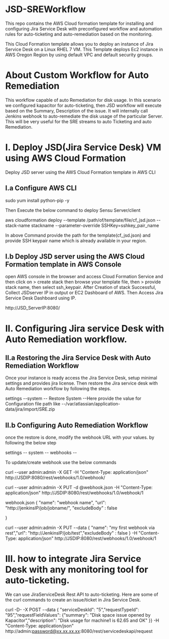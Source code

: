 # JSD-SREWorkflow
This repo contains the AWS Cloud formation template for installing and configuring Jira Service Desk with preconfigured workflow and automation rules for auto-ticketing and auto-remediation based on the monitoring.

This Cloud Formation template allows you to deploy an instance of Jira Service Desk on a Linux RHEL 7 VM. This Template deploys Ec2 instance in AWS Oregon Region by using default VPC and default security groups.

#  About Custom Workflow for Auto Remediation
This workflow capable of auto Remediation for disk usage. In this scenario we configured kapacitor for auto-ticketing, then JSD workflow will execute based on the Summary, Description of the issue. It will internally call Jenkins webhook to auto-remediate the disk usage of the particular Server. This will be very useful for the SRE streams to auto Ticketing and auto Remediation.

# I. Deploy JSD(Jira Service Desk) VM using AWS Cloud Formation
Deploy JSD server using the AWS Cloud Formation template in AWS CLI

##  I.a Configure AWS CLI
sudo yum install python-pip -y

Then Execute the below command to deploy Sensu Server/client

aws cloudformation deploy --template /path/of/template/file/cf_jsd.json --stack-name stackname --parameter-override SSHKey=sshkey_pair_name

In above Command provide the path for the template(cf_jsd.json) and provide SSH keypair name which is already available in your region.

##  I.b Deploy JSD server using the AWS Cloud Formation template in AWS Console
open AWS console in the browser and access Cloud Formation Service and then click on > create stack then browse your template file, then > provide stack name, then select ssh_keypair. After Creation of stack Successful, Collect JSDserver IP in output or EC2 Dashboard of AWS. Then Access Jira Service Desk Dashboard using IP.

http://JSD_ServerIP:8080/

# II. Configuring Jira service Desk with Auto Remediation workflow.
##  II.a Restoring the Jira Service Desk with Auto Remediation Workflow
Once your instance is ready access the Jira Service Desk, setup minimal settings and provides jira license. Then restore the Jira service desk with Auto Remediation workflow by following the steps.

settings --system -- Restore System --Here provide the value for Configuration file path like  --/var/atlassian/application-data/jira/import/SRE.zip

##  II.b Configuring Auto Remediation Workflow
once the restore is done, modify the webhook URL with your values. by following the below step

settings -- system -- webhooks --

To update/create webhook use the below commands

curl --user admin:admin -X GET -H "Content-Type: application/json" http://JSDIP:8080/rest/webhooks/1.0/webhook/

curl --user admin:admin -X PUT -d @webhook.json -H "Content-Type: application/json" http://JSDIP:8080/rest/webhooks/1.0/webhook/1

 webhook.json 
 { 
    "name": "webhook name",
    "url": "http://jenkinsIP/job/jobname/",
    "excludeBody" : false 
    
   }
 
curl --user admin:admin -X PUT --data { "name": "my first webhook via rest","url": "http://JenkinsIP/job/test","excludeBody" : false } -H "Content-Type: application/json" http://JSDIP:8080/rest/webhooks/1.0/webhook/1
 

# III. how to integrate Jira Service Desk with any monitoring tool for auto-ticketing.
We can use JiraServiceDesk Rest API to auto-ticketing. Here are some of the curl commands to create an issue/ticket in Jira Service Desk.

curl -D- -X POST --data { "serviceDeskId": "5","requestTypeId": "95","requestFieldValues": {"summary": "Disk space issue opened by Kapacitor","description": "Disk usage for machine1 is 62.65 and OK" }} -H "Content-Type: application/json" http://admin:password@xx.xx.xx.xx:8080/rest/servicedeskapi/request


